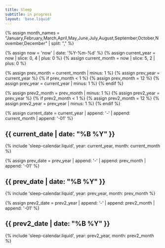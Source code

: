 ```yaml
---
title: Sleep
subtitle: in progress
layout: 'base.liquid'
---
```


{% assign month_names = "January,February,March,April,May,June,July,August,September,October,November,December" | split: "," %}

{% assign now = 'now' | date: '%Y-%m-%d' %}
{% assign current_year = now | slice: 0, 4 | plus: 0 %}
{% assign current_month = now | slice: 5, 2 | plus: 0 %}

{% assign prev_month = current_month | minus: 1 %}
{% assign prev_year = current_year %}
{% if prev_month < 1 %}
{% assign prev_month = 12 %}
{% assign prev_year = current_year | minus: 1 %}
{% endif %}

{% assign prev2_month = prev_month | minus: 1 %}
{% assign prev2_year = prev_year %}
{% if prev2_month < 1 %}
{% assign prev2_month = 12 %}
{% assign prev2_year = prev_year | minus: 1 %}
{% endif %}

{% assign current_date = current_year | append: '-' | append: current_month | append: '-01' %}

<h2>{{ current_date | date: "%B %Y" }}</h2>
{% include 'sleep-calendar.liquid', year: current_year, month: current_month %}

{% assign prev_date = prev_year | append: '-' | append: prev_month | append: '-01' %}

<h2>{{ prev_date | date: "%B %Y" }}</h2>
{% include 'sleep-calendar.liquid', year: prev_year, month: prev_month %}

{% assign prev2_date = prev2_year | append: '-' | append: prev2_month | append: '-01' %}

<h2>{{ prev2_date | date: "%B %Y" }}</h2>
{% include 'sleep-calendar.liquid', year: prev2_year, month: prev2_month %}
